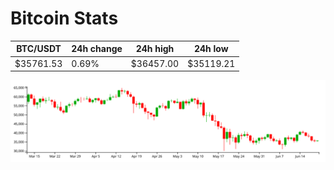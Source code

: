# Bitcoin Stats

BTC/USDT|24h change|24h high|24h low|
|---|---|---|---|
|$35761.53|0.69%|$36457.00|$35119.21|

<img src="./chart.svg">
